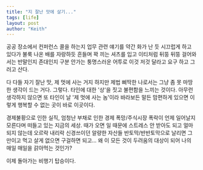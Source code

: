```yaml
---
title: "지 잘난 맛에 살기..."
tags: [life]
layout: post
author: "Keith"
---
```


공공 장소에서 컨퍼런스 콜을 하는지 업무 관련 얘기를 약간 화가 난 듯 시끄럽게 하고 있다가 불룩 나온 배를 자랑하듯 흔들며 꽉 끼는 셔츠를 입고 이티처럼 뒤뚱 뒤뚱 걸어와서는 반말인지 존대인지 구분 안가는 퉁명스러운 어투로 이것 저것 달라고 요구 하고 그러고 산다.

다 다들 자기 잘난 맛, 제 멋에 사는 거지 하지만 제법 삐딱한 나로서는 그냥 좀 못 마땅한 생각이 드는 거다. 그렇다. 타인에 대한 '상'을 짓고 불편함을 느끼는 것이다. 아무런 생각하지 않으면 또 타인이 날 '제 멋에 사는 놈'이라 바라보든 말든 맘편하게 있으면 이렇게 행복할 수 없는 곳이 바로 이곳이다. 

경제불황으로 인한 실직, 엄청난 부채로 인한 경제 폭망/주식시장 폭락이 언제 일어날지 모른다며 떠들고 있는 지금의 세상. 때가 오면 일 때문에 스트레스 안 받아도 되고 얼마 되지 않는데 오르락 내리락 신경쓰이던 알량한 자산들 반토막/반반토막으로 날리면 그만이고 먹고 살게 없으면 구걸하면 되고... 왜 이 모든 것이 두려움의 대상이 되어 나의 매일 매일을 갉아먹는 것인가?

이제 돌아가는 비행기 탑승이다.